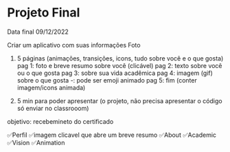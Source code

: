 # Projeto Final
Data final 09/12/2022

Criar um aplicativo com suas informações
Foto

1. 5 páginas (animações, transições, icons, tudo sobre você e o que gosta)
pag 1: foto e breve resumo sobre você (clicável)
pag 2: texto sobre você ou o que gosta
pag 3: sobre sua vida acadêmica
pag 4: imagem (gif) sobre o que gosta -: pode ser emoji animado
pag 5: fim (conter imagem/icons animada)

2. 5 min para poder apresentar (o projeto, não precisa apresentar o código só enviar no classrooom)


objetivo: recebemineto do certificado


✅Perfil
    ✅imagem clicavel que abre um breve resumo
✅About
✅Academic
✅Vision
✅Animation